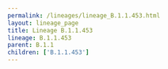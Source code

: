 ```yaml
---
permalink: /lineages/lineage_B.1.1.453.html
layout: lineage_page
title: Lineage B.1.1.453
lineage: B.1.1.453
parent: B.1.1
children: ['B.1.1.453']
---
```

